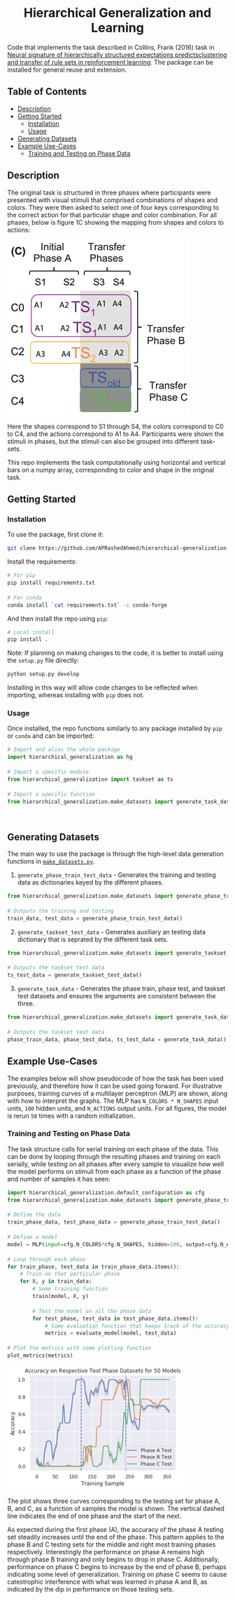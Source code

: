 <div align="center">

# Hierarchical Generalization and Learning

</div>

Code that implements the task described in Collins, Frank (2016) task in
[Neural signature of hierarchically structured expectations predictsclustering and transfer of rule sets in reinforcement learning][1].
The package can be installed for general reuse and extension.

<!-- markdown-toc start - Don't edit this section. Run M-x markdown-toc-refresh-toc -->
## Table of Contents

  - [Description](#description)
  - [Getting Started](#getting-started)
    - [Installation](#installation)
    - [Usage](#usage)
  - [Generating Datasets](#generating-datasets)
  - [Example Use-Cases](#example-use-cases)
    - [Training and Testing on Phase Data](#training-and-testing-on-phase-data)

<!-- markdown-toc end -->

## Description

The original task is structured in three phases where participants were presented
with visual stimuli that comprised combinations of shapes and colors. They were
then asked to select one of four keys corresponding to the correct action for
that particular shape and color combination. For all phases, below is figure 1C
showing the mapping from shapes and colors to actions:

<img src="images/phases_shapes_colors_actions.png" class="center"> 

Here the shapes correspond to S1 through S4, the colors correspond to C0 to C4,
and the actions correspond to A1 to A4. Participants were shown the stimuli in
phases, but the stimuli can also be grouped into different task-sets.

This repo implements the task computationally using horizontal and vertical bars
on a numpy array, corresponding to color and shape in the original task.

## Getting Started

### Installation

To use the package, first clone it:

```bash
git clone https://github.com/APRashedAhmed/hierarchical-generalization.git
```

Install the requirements:

```bash
# For pip
pip install requirements.txt

# For conda
conda install `cat requirements.txt` -c conda-forge
```

And then install the repo using `pip`:
```bash
# Local install
pip install .
```

Note: If planning on making changes to the code, it is better to install using
the `setup.py` file directly:
```bash
python setup.py develop
```
Installing in this way will allow code changes to be reflected when importing,
whereas installing with `pip` does not.

### Usage

Once installed, the repo functions similarly to any package installed by `pip`
or `conda` and can be imported:

```python
# Import and alias the whole package
import hierarchical_generalization as hg

# Import a specific module
from hierarchical_generalization import taskset as ts

# Import a specific function
from hierarchical_generalization.make_datasets import generate_task_data
```
<br>

## Generating Datasets

The main way to use the package is through the high-level data generation
functions in [`make_datasets.py`](hierarchical_generalization/make_datasets.py). 

1. `generate_phase_train_test_data` - Generates the training and testing data
as dictionaries keyed by the different phases.

```python
from hierarchical_generalization.make_datasets import generate_phase_train_test_data

# Outputs the training and testing
train_data, test_data = generate_phase_train_test_data() 
```

2. `generate_taskset_test_data` - Generates auxiliary an testing data 
dictionary that is seprated by the different task sets.

```python
from hierarchical_generalization.make_datasets import generate_taskset_test_data

# Outputs the taskset test data
ts_test_data = generate_taskset_test_data()
```

3. `generate_task_data` - Generates the phase train, phase test, and taskset
test datasets and ensures the arguments are consistent between the three.

```python
from hierarchical_generalization.make_datasets import generate_task_data

# Outputs the taskset test data
phase_train_data, phase_test_data, ts_test_data = generate_task_data()
```

## Example Use-Cases

The examples below will show pseudocode of how the task has been used previously, 
and  therefore how it can be used going forward. For illustrative purposes, 
training curves of a multilayer perceptron (MLP) are shown, along with how to 
interpret the graphs. The MLP has `N_COLORS * N_SHAPES` input units, `100`
hidden units, and `N_ACTIONS` output units. For all figures, the model is rerun
`50` times with a random initialization.

### Training and Testing on Phase Data

The task structure calls for serial training on each phase of the data. This can
be done by looping through the resulting phases and training on each serially,
while testing on all phases after every sample to visualize how well the model
performs on stimuli from each phase as a function of the phase and number of
samples it has seen:

```python
import hierarchical_generalization.default_configuration as cfg
from hierarchical_generalization.make_datasets import generate_phase_train_test_data

# Define the data
train_phase_data, test_phase_data = generate_phase_train_test_data() 

# Define a model
model = MLP(input=cfg.N_COLORS*cfg.N_SHAPES, hidden=100, output=cfg.N_ACTIONS)

# Loop through each phase
for train_phase, test_data in train_phase_data.items():
	# Train on that particular phase
	for X, y in train_data:
		# Some training function
		train(model, X, y) 
		
		# Test the model on all the phase data
		for test_phase, test_data in test_phase_data.items():
			# Some evaluation function that keeps track of the accuracy
			metrics = evaluate_model(model, test_data)
			
# Plot the metrics with some plotting function
plot_metrics(metrics)
```
<img src="images/phase_train_test.png" class="center"> 

The plot shows three curves corresponding to the testing set for phase A, B, and
C, as a function of samples the model is shown. The vertical dashed line 
indicates the end of one phase and the start of the next. 

As expected during the first phase (A), the accuracy of the phase A testing set 
steadily increases until the end of the phase. This pattern applies to the phase
B and C testing sets for the middle and right most training phases respectively.
Interestingly the performance on phase A remains high through phase B training
and only begins to drop in phase C. Additionally, performance on phase C begins
to increase by the end of phase B, perhaps indicating some level of 
generalization. Training on phase C seems to cause catestrophic interference
with what was learned in phase A and B, as indicated by the dip in performance
on those testing sets.

<!-- Markdown References -->

[1]: https://pubmed.ncbi.nlm.nih.gov/27082659/
